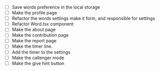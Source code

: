 * [ ] Save words preference in the local storage
* [ ] Make the profile page
* [ ] Refactor the words settings make it form, and responsible for settings
* [ ] Refactor Word.tsx component
* [ ] Make the about page
* [ ] Make the contribution page
* [ ] Make the report page
* [ ] Make the timer line.
* [ ] Add the timer to the settings
* [ ] Make the callenger mode
* [ ] Make the give hint button
